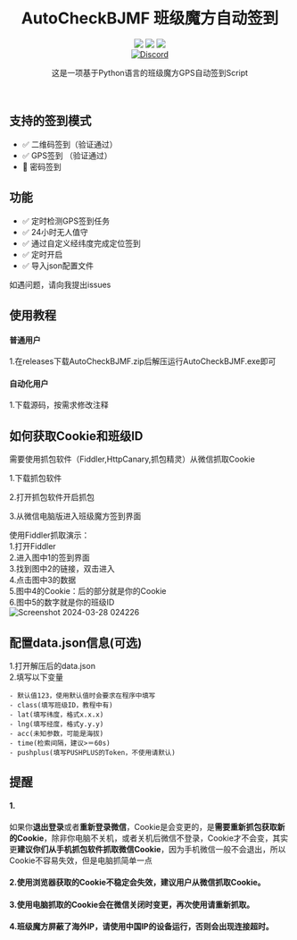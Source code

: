 <div align="center">
    <h1>AutoCheckBJMF 班级魔方自动签到</h1>
    <img src="https://img.shields.io/github/license/JasonYANG170/AutoCheckBJMF?label=License&style=for-the-badge">
    <img src="https://img.shields.io/github/commit-activity/w/JasonYANG170/AutoCheckBJMF?style=for-the-badge">
<img src="https://img.shields.io/github/languages/count/JasonYANG170/AutoCheckBJMF?logo=python&style=for-the-badge">
	<br>
    	<a href="https://discord.com/invite/az3ceRmgVe"><img alt="Discord" src="https://img.shields.io/discord/978108215499816980?style=social&logo=discord&label=echosec"></a>
  <br>

这是一项基于Python语言的班级魔方GPS自动签到Script
  
<br>

</div>

## 支持的签到模式  
- ✅ 二维码签到（验证通过）
- ✅ GPS签到  （验证通过）
- 🚧 密码签到  

## 功能
- ✅ 定时检测GPS签到任务
- ✅ 24小时无人值守
- ✅ 通过自定义经纬度完成定位签到
- ✅ 定时开启
- ✅ 导入json配置文件  

如遇问题，请向我提出issues
## 使用教程
#### 普通用户
1.在releases下载AutoCheckBJMF.zip后解压运行AutoCheckBJMF.exe即可
#### 自动化用户
1.下载源码，按需求修改注释
## 如何获取Cookie和班级ID
需要使用抓包软件（Fiddler,HttpCanary,抓包精灵）从微信抓取Cookie  

1.下载抓包软件  

2.打开抓包软件开启抓包  

3.从微信电脑版进入班级魔方签到界面  


使用Fiddler抓取演示：  
1.打开Fiddler  
2.进入图中1的签到界面  
3.找到图中2的链接，双击进入  
4.点击图中3的数据  
5.图中4的Cookie：后的部分就是你的Cookie  
6.图中5的数字就是你的班级ID  
![Screenshot 2024-03-28 024226](https://github.com/JasonYANG170/AutoCheckBJMF/assets/39414350/6453fc70-f8a9-4336-8778-21a642424732)



## 配置data.json信息(可选)
1.打开解压后的data.json  
2.填写以下变量  

    - 默认值123，使用默认值时会要求在程序中填写
    - class(填写班级ID，教程中有)  
    - lat(填写纬度，格式x.x.x)  
    - lng(填写经度，格式y.y.y)
    - acc(未知参数，可能是海拔)  
    - time(检索间隔，建议>＝60s)  
    - pushplus(填写PUSHPLUS的Token，不使用请默认)
   
## 提醒
#### 1.
如果你**退出登录**或者**重新登录微信**，Cookie是会变更的，是**需要重新抓包获取新的Cookie**，除非你电脑不关机，或者关机后微信不登录，Cookie才不会变，其实更**建议你们从手机抓包软件抓取微信Cookie**，因为手机微信一般不会退出，所以Cookie不容易失效，但是电脑抓简单一点
#### 2.使用浏览器获取的Cookie不稳定会失效，建议用户从微信抓取Cookie。
#### 3.使用电脑抓取的Cookie会在微信关闭时变更，再次使用请重新抓取。
#### 4.班级魔方屏蔽了海外IP，请使用中国IP的设备运行，否则会出现连接超时。





